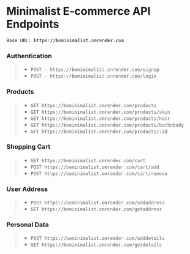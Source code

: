 # Minimalist E-commerce API Endpoints 

`Base URL: https://beminimalist.onrender.com`
### Authentication
> * `POST - https://beminimalist.onrender.com/signup`
> * `POST - https://beminimalist.onrender.com/login`
### Products
> * `GET https://beminimalist.onrender.com/products`
> * `GET https://beminimalist.onrender.com/products/skin`
> * `GET https://beminimalist.onrender.com/products/hair`
> * `GET https://beminimalist.onrender.com/products/bathnbody`
> * `GET https://beminimalist.onrender.com/products/:id`
### Shopping Cart
> * `GET https://beminimalist.onrender.com/cart`
> * `POST https://beminimalist.onrender.com/cart/add`
> * `POST https://beminimalist.onrender.com/cart/remove`
### User Address
> * `POST https://beminimalist.onrender.com/addaddress`
> * `GET https://beminimalist.onrender.com/getaddress`
### Personal Data
> * `POST https://beminimalist.onrender.com/adddetails`
> * `GET https://beminimalist.onrender.com/getdetails`
